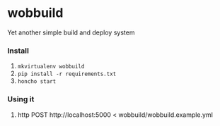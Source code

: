 # wobbuild
Yet another simple build and deploy system


### Install

1. `mkvirtualenv wobbuild`
2. `pip install -r requirements.txt`
3. `honcho start`


### Using it


1. http POST http://localhost:5000 < wobbuild/wobbuild.example.yml